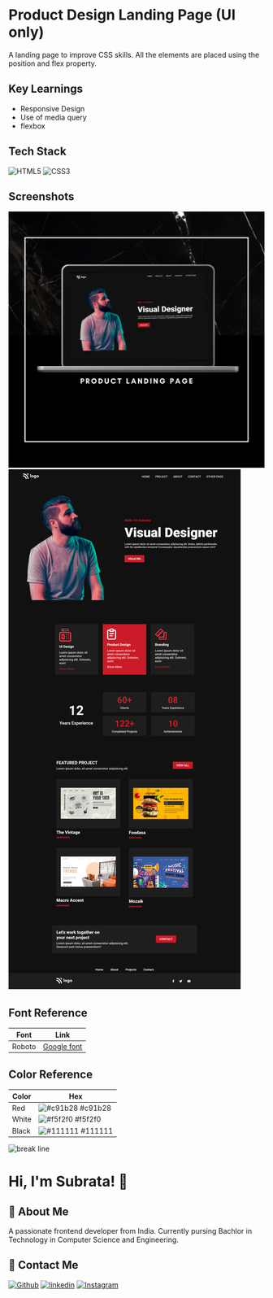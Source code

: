 # Product Design Landing Page (UI only)

A landing page to improve CSS skills. All the elements are placed using the position and flex property.

## Key Learnings

- Responsive Design
- Use of media query
- flexbox

## Tech Stack

![HTML5](https://img.shields.io/badge/HTML5-E34F26?style=for-the-badge&logo=html5&logoColor=white)
![CSS3](https://img.shields.io/badge/CSS3-1572B6?style=for-the-badge&logo=css3&logoColor=white)

## Screenshots

![App Screenshot](./prj-15-mockup.png)
![App Screenshot](./prj-15-desktop.png)

## Font Reference

| Font   | Link                                                    |
| ------ | ------------------------------------------------------- |
| Roboto | [Google font](https://fonts.google.com/specimen/Roboto) |

## Color Reference

| Color | Hex                                                              |
| ----- | ---------------------------------------------------------------- |
| Red   | ![#c91b28](https://via.placeholder.com/10/c91b28?text=+) #c91b28 |
| White | ![#f5f2f0](https://via.placeholder.com/10/f5f2f0?text=+) #f5f2f0 |
| Black | ![#111111](https://via.placeholder.com/10/111111?text=+) #111111 |

![break line](https://www.animatedimages.org/data/media/562/animated-line-image-0184.gif)

# Hi, I'm Subrata! 👋

## 🚀 About Me

A passionate frontend developer from India. Currently pursing Bachlor in Technology in Computer Science and Engineering.

## 🔗 Contact Me

[![Github](https://img.shields.io/badge/github-%23121011.svg?style=for-the-badge&logo=github&logoColor=white)](https://github.com/subrataSamartha)
[![linkedin](https://img.shields.io/badge/linkedin-0A66C2?style=for-the-badge&logo=linkedin&logoColor=white)](https://www.linkedin.com/in/subrata-samartha-3347aa203/)
[![Instagram](https://img.shields.io/badge/Instagram-%23E4405F.svg?style=for-the-badge&logo=Instagram&logoColor=white)](https://www.instagram.com/subrat_samarth/)
